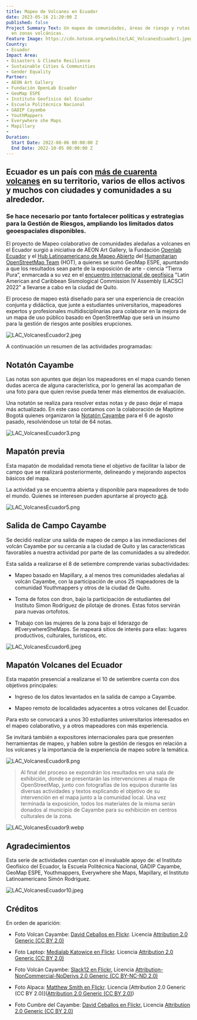 ```yaml
---
title: Mapeo de Volcanes en Ecuador
date: 2023-05-16 21:20:00 Z
published: false
Project Summary Text: Un mapeo de comunidades, áreas de riesgo y rutas de evacuación
  en zonas volcánicas.
Feature Image: https://cdn.hotosm.org/website/LAC_VolcanesEcuador1.jpeg
Country:
- Ecuador
Impact Area:
- Disasters & Climate Resilience
- Sustainable Cities & Communities
- Gender Equality
Partner:
- AEON Art Gallery
- Fundación OpenLab Ecuador
- GeoMap ESPE
- Instituto Geofísico del Ecuador
- Escuela Politécnica Nacional
- GADIP Cayambe
- YouthMappers
- Everywhere she Maps
- Mapillary
- 
Duration:
  Start Date: 2022-08-06 00:00:00 Z
  End Date: 2022-10-05 00:00:00 Z
---
```


## Ecuador es un país con [más de cuarenta volcanes](https://es.wikipedia.org/wiki/Anexo:Volcanes_de_Ecuador) en su territorio, varios de ellos activos y muchos con ciudades y comunidades a su alrededor.

### Se hace necesario por tanto fortalecer políticas y estrategias para la Gestión de Riesgos, ampliando los limitados datos geoespaciales disponibles.

El proyecto de Mapeo colaborativo de comunidades aledañas a volcanes en el Ecuador surgió a iniciativa de AEON Art Gallery, la Fundación [Openlab Ecuador](https://openlab.ec/) y el [Hub Latinoamericano de Mapeo Abierto](https://www.hotosm.org/hubs/latam-hub) del [Humanitarian OpenStreetMap Team](https://www.hotosm.org/) (HOT), a quienes se sumó GeoMap ESPE, apuntando a que los resultados sean parte de la exposición de arte - ciencia “Tierra Pura”, enmarcada a su vez en el [encuentro internacional de geofísica](http://www.lacsc2022quito.com/) "Latin American and Caribbean Sismological Commission IV Assembly (LACSC) 2022" a llevarse a cabo en la ciudad de Quito.

El proceso de mapeo está diseñado para ser una experiencia de creación conjunta y didáctica, que junte a estudiantes universitarios, mapeadores expertos y profesionales multidisciplinarias para colaborar en la mejora de un mapa de uso público basado en OpenStreetMap que será un insumo para la gestión de riesgos ante posibles erupciones.

![LAC_VolcanesEcuador2.jpeg](https://cdn.hotosm.org/website/LAC_VolcanesEcuador2.jpeg)

A continuación un resumen de las actividades programadas:

## Notatón Cayambe
Las notas son apuntes que dejan los mapeadores en el mapa cuando tienen dudas acerca de alguna característica, por lo general las acompañan de una foto para que quien revise pueda tener más elementos de evaluación.

Una notatón se realiza para resolver estas notas y de paso dejar el mapa más actualizado. En este caso contamos con la colaboración de Maptime Bogotá quienes organizaron la [Notatón Cayambe](https://twitter.com/MaptimeBogota/status/1550234273495539712) para el 6 de agosto pasado, resolviéndose un total de 64 notas.

![LAC_VolcanesEcuador3.png](https://cdn.hotosm.org/website/LAC_VolcanesEcuador3.png)

## Mapatón previa

Esta mapatón de modalidad remota tiene el objetivo de facilitar la labor de campo que se realizará posteriormente, delineando y mejorando aspectos básicos del mapa.

La actividad ya se encuentra abierta y disponible para mapeadores de todo el mundo. Quienes se interesen pueden apuntarse al proyecto [acá](https://tasks.hotosm.org/projects/13078/#description).

![LAC_VolcanesEcuador5.png](https://cdn.hotosm.org/website/LAC_VolcanesEcuador5.png)

## Salida de Campo Cayambe

Se decidió realizar una salida de mapeo de campo a las inmediaciones del volcán Cayambe por su cercanía a la ciudad de Quito y las características favorables a nuestra actividad por parte de las comunidades a su alrededor.

Esta salida a realizarse el 8 de setiembre comprende varias subactividades:

* Mapeo basado en Mapillary, a al menos tres comunidades aledañas al volcán Cayambe, con la participación de unos 25 mapeadores de la comunidad Youthmappers y otros de la ciudad de Quito.

* Toma de fotos con dron, bajo la participación de estudiantes del Instituto Simon Rodriguez de pilotaje de drones. Estas fotos servirán para nuevas ortofotos.

* Trabajo con las mujeres de la zona bajo el liderazgo de #EverywhereSheMaps. Se mapeará sitios de interés para ellas: lugares productivos, culturales, turísticos, etc.

![LAC_VolcanesEcuador6.jpeg](https://cdn.hotosm.org/website/LAC_VolcanesEcuador6.jpeg)

## Mapatón Volcanes del Ecuador
Esta mapatón presencial a realizarse el 10 de setiembre cuenta con dos objetivos principales:

* Ingreso de los datos levantados en la salida de campo a Cayambe.

* Mapeo remoto de localidades adyacentes a otros volcanes del Ecuador.

Para esto se convocará a unos 30 estudiantes universitarios interesados en el mapeo colaborativo, y a otros mapeadores con más experiencia.

Se invitará también a expositores internacionales para que presenten herramientas de mapeo, y hablen sobre la gestión de riesgos en relación a los volcanes y la importancia de la experiencia de mapeo sobre la temática.

![LAC_VolcanesEcuador8.png](https://cdn.hotosm.org/website/LAC_VolcanesEcuador8.png)


> Al final del proceso se expondrán los resultados en una sala de exhibición, donde se presentarán las intervenciones al mapa de OpenStreetMap, junto con fotografías de los equipos durante las diversas actividades y textos explicando el objetivo de su intervención en el mapa junto a la comunidad local.
Una vez terminada la exposición, todos los materiales de la misma serán donados al municipio de Cayambe para su exhibición en centros culturales de la zona.

![LAC_VolcanesEcuador9.webp](https://cdn.hotosm.org/website/LAC_VolcanesEcuador9.webp)

## Agradecimientos
Esta serie de actividades cuentan con el invaluable apoyo de: el Instituto Geofísico del Ecuador, la Escuela Politécnica Nacional, GADIP Cayambe, GeoMap ESPE, Youthmappers, Everywhere she Maps, Mapillary, el Instituto Latinoamericano Simón Rodriguez.

![LAC_VolcanesEcuador10.jpeg](https://cdn.hotosm.org/website/LAC_VolcanesEcuador10.jpeg)
## Créditos
En orden de aparición:

* Foto Volcan Cayambe: [David Ceballos en Flickr](https://www.flickr.com/photos/81329542@N05/46162371854). Licencia [Attribution 2.0 Generic (CC BY 2.0)](https://creativecommons.org/licenses/by/2.0/)

* Foto Laptop: [Medialab Katowice en Flickr](https://www.flickr.com/photos/medialabkatowice/16780117127/). Licencia [Attribution 2.0 Generic (CC BY 2.0)](https://creativecommons.org/licenses/by/2.0/)

* Foto Volcán Cayambe: [Slack12 en Flickr.](https://www.flickr.com/photos/slack12/4452293235/) Licencia [Attribution-NonCommercial-NoDerivs 2.0 Generic (CC BY-NC-ND 2.0)](https://creativecommons.org/licenses/by-nc-nd/2.0/)

* Foto Alpaca: [Matthew Smith en Flickr](https://www.flickr.com/photos/96701339@N04/51385636959/). Licencia [Attribution 2.0 Generic (CC BY 2.0)]([Attribution 2.0 Generic (CC BY 2.0)](https://creativecommons.org/licenses/by/2.0/))

* Foto Cumbre del Cayambe: [David Ceballos en Flickr.](https://www.flickr.com/photos/81329542@N05/32975841048/) Licencia [Attribution 2.0 Generic (CC BY 2.0)](https://creativecommons.org/licenses/by/2.0/)

